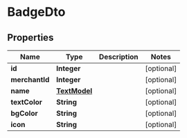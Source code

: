 

# BadgeDto

## Properties

Name | Type | Description | Notes
------------ | ------------- | ------------- | -------------
**id** | **Integer** |  |  [optional]
**merchantId** | **Integer** |  |  [optional]
**name** | [**TextModel**](TextModel.md) |  |  [optional]
**textColor** | **String** |  |  [optional]
**bgColor** | **String** |  |  [optional]
**icon** | **String** |  |  [optional]



